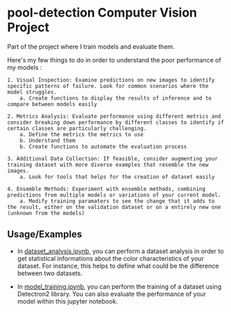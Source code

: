 # pool-detection Computer Vision Project 

Part of the project where I train models and evaluate them.

Here's my few things to do in order to understand the poor performance of my models : 
    
    1. Visual Inspection: Examine predictions on new images to identify specific patterns of failure. Look for common scenarios where the model struggles.
        a. Create functions to display the results of inference and to compare between models easily

    2. Metrics Analysis: Evaluate performance using different metrics and consider breaking down performance by different classes to identify if certain classes are particularly challenging.
        a. Define the metrics the metrics to use 
        b. Understand them
        b. Create functions to automate the evaluation process

    3. Additional Data Collection: If feasible, consider augmenting your training dataset with more diverse examples that resemble the new images.  
        a. Look for tools that helps for the creation of dataset easily

    4. Ensemble Methods: Experiment with ensemble methods, combining predictions from multiple models or variations of your current model.
        a. Modify training paramaters to see the change that it adds to the result, either on the validation dataset or on a entirely new one (unknown from the models)



## Usage/Examples

- In [dataset_analysis.ipynb](https://github.com/loicchamberlin/pool-detection/blob/main/Python/dataset_analysis.ipynb), you can perform a dataset analysis in order to get statistical informations about the color characteristics of your dataset. For instance, this helps to define what could be the difference between two datasets. 

- In [model_training.ipynb](https://github.com/loicchamberlin/pool-detection/blob/main/Python/model_training.ipynb), you can perform the training of a dataset using Detectron2 library. You can also evaluate the performance of your model within this jupyter notebook.


